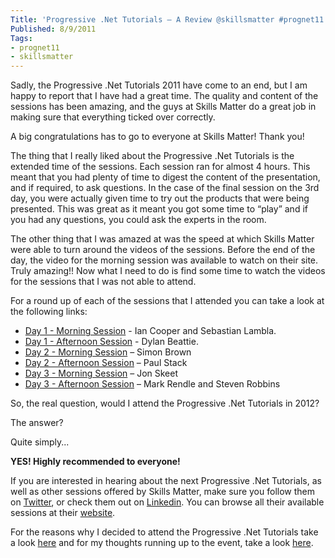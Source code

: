 ```yaml
---
Title: 'Progressive .Net Tutorials – A Review @skillsmatter #prognet11'
Published: 8/9/2011
Tags:
- prognet11
- skillsmatter
---
```


Sadly, the Progressive .Net Tutorials 2011 have come to an end, but I am happy to report that I have had a great time. The quality and content of the sessions has been amazing, and the guys at Skills Matter do a great job in making sure that everything ticked over correctly.

A big congratulations has to go to everyone at Skills Matter! Thank you!

The thing that I really liked about the Progressive .Net Tutorials is the extended time of the sessions. Each session ran for almost 4 hours. This meant that you had plenty of time to digest the content of the presentation, and if required, to ask questions. In the case of the final session on the 3rd day, you were actually given time to try out the products that were being presented. This was great as it meant you got some time to “play” and if you had any questions, you could ask the experts in the room.

The other thing that I was amazed at was the speed at which Skills Matter were able to turn around the videos of the sessions. Before the end of the day, the video for the morning session was available to watch on their site. Truly amazing!! Now what I need to do is find some time to watch the videos for the sessions that I was not able to attend.

For a round up of each of the sessions that I attended you can take a look at the following links:

- [Day 1 - Morning Session](http://www.gep13.co.uk/blog/day-1-morning-session-prognet11-skillsmatter-icooper-serialseb) - Ian Cooper and Sebastian Lambla.
- [Day 1 - Afternoon Session](http://www.gep13.co.uk/blog/day-1-afternoon-session-prognet11-skillsmatter-dylanbeattie) - Dylan Beattie.
- [Day 2 - Morning Session](http://www.gep13.co.uk/blog/day-2-morning-session-prognet11-skillsmatter-simonbrown) – Simon Brown
- [Day 2 - Afternoon Session](http://www.gep13.co.uk/blog/day-2-afternoon-session-prognet11-skillsmatter-stack72) – Paul Stack
- [Day 3 - Morning Session](http://www.gep13.co.uk/blog/day-3morning-session-prognet11-skillsmatter-jonskeet) – Jon Skeet
- [Day 3 - Afternoon Session](http://www.gep13.co.uk/blog/day-3-afternoon-session-prognet11-skillsmatter-markrendle-grumpydev) – Mark Rendle and Steven Robbins

So, the real question, would I attend the Progressive .Net Tutorials in 2012?

The answer?

Quite simply...

**__YES! Highly recommended to everyone!__**

If you are interested in hearing about the next Progressive .Net Tutorials, as well as other sessions offered by Skills Matter, make sure you follow them on [Twitter](http://twitter.com/#!/skillsmatter), or check them out on [Linkedin](http://www.linkedin.com/company/53564?trk=tyah). You can browse all their available sessions at their [website](http://skillsmatter.com/).

For the reasons why I decided to attend the Progressive .Net Tutorials take a look [here](http://www.gep13.co.uk/blog/becoming-a-better-developer) and for my thoughts running up to the event, take a look [here](http://www.gep13.co.uk/blog/progressive-net-tutorials-a-review-skillsmatter-prognet11).
